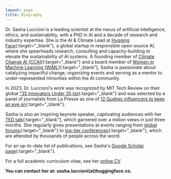 ```yaml
---
layout: page
title: Biography
---
```


Dr. Sasha Luccioni is a leading scientist at the nexus of artificial intelligence, ethics, and sustainability, with a PhD in AI and a decade of research and industry expertise. She is the AI & Climate Lead at [Hugging Face](https://huggingface.co/){:target="_blank"}, a global startup in responsible open-source AI, where she spearheads research, consulting and capacity-building to elevate the sustainability of AI systems. A founding member of [Climate Change AI (CCAI)](https://www.climatechange.ai/){:target="_blank"} and a board member of [Women in Machine Learning (WiML)](wimlworkshop.org/){:target="_blank"}, Sasha is passionate about catalyzing impactful change, organizing events and serving as a mentor to under-represented minorities within the AI community. 

In 2023, Dr. Luccioni's work was recognized by MIT Tech Review on their global ["35 Innovators Under 35 list](https://www.technologyreview.com/innovator/sasha-luccioni/){:target="_blank"} and was selected by a panel of journalists from La Presse as one of [12 Quebec influencers to keep an eye on](https://www.lapresse.ca/contexte/2023-11-26/sasha-luccioni-et-ravy-por/elles-n-ont-pas-peur-de-l-ia.php){:target="_blank"}. 

Sasha is also an inspiring keynote speaker, captivating audiences with her [TED talk](https://www.ted.com/talks/sasha_luccioni_ai_is_dangerous_but_not_for_the_reasons_you_think){:target="_blank"}, which garnered over a million views in just three months. She regularly gives presentations at events ranging from [global forums](https://www.youtube.com/watch?v=4l0z_lNSnes){:target="_blank"} to [top-tier conferences](https://www.youtube.com/watch?v=hewMMpo3mK0){:target="_blank"}, which are attended by thousands of people across the world.

For an up-to-date list of publications, see Sasha's [Google Scholar page](https://scholar.google.ca/citations?user=nP8cwkIAAAAJ){:target="_blank"}.

For a full academic curriculum vitae, see her [online CV](https://www.sashaluccioni.com/cv/)

**You can contact her at: sasha.luccioni(at)huggingface.co.**

